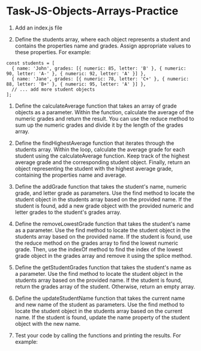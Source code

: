 # Task-JS-Objects-Arrays-Practice

1. Add an index.js file

1. Define the students array, where each object represents a student and contains the properties name and grades. Assign appropriate values to these properties. For example:
```
const students = [
  { name: 'John', grades: [{ numeric: 85, letter: 'B' }, { numeric: 90, letter: 'A-' }, { numeric: 92, letter: 'A' }] },
  { name: 'Jane', grades: [{ numeric: 78, letter: 'C+' }, { numeric: 88, letter: 'B+' }, { numeric: 95, letter: 'A' }] },
  // ... add more student objects
];
```
1. Define the calculateAverage function that takes an array of grade objects as a parameter. Within the function, calculate the average of the numeric grades and return the result. You can use the reduce method to sum up the numeric grades and divide it by the length of the grades array.

1. Define the findHighestAverage function that iterates through the students array. Within the loop, calculate the average grade for each student using the calculateAverage function. Keep track of the highest average grade and the corresponding student object. Finally, return an object representing the student with the highest average grade, containing the properties name and average.

1. Define the addGrade function that takes the student's name, numeric grade, and letter grade as parameters. Use the find method to locate the student object in the students array based on the provided name. If the student is found, add a new grade object with the provided numeric and letter grades to the student's grades array.

1. Define the removeLowestGrade function that takes the student's name as a parameter. Use the find method to locate the student object in the students array based on the provided name. If the student is found, use the reduce method on the grades array to find the lowest numeric grade. Then, use the indexOf method to find the index of the lowest grade object in the grades array and remove it using the splice method.

1. Define the getStudentGrades function that takes the student's name as a parameter. Use the find method to locate the student object in the students array based on the provided name. If the student is found, return the grades array of the student. Otherwise, return an empty array.

1. Define the updateStudentName function that takes the current name and new name of the student as parameters. Use the find method to locate the student object in the students array based on the current name. If the student is found, update the name property of the student object with the new name.

1. Test your code by calling the functions and printing the results. For example:
